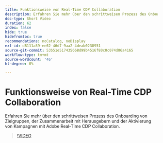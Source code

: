 ```yaml
---
title: Funktionsweise von Real-Time CDP Collaboration
description: Erfahren Sie mehr über den schrittweisen Prozess des Onboarding von Zielgruppen, der Zusammenarbeit mit Herausgebern und der Aktivierung von Kampagnen mit Adobe Real-Time CDP Collaboration.
doc-type: Short Video
duration: 62
index: false
hide: true
hidefromtoc: true
recommendations: noCatalog, noDisplay
exl-id: d8111a39-ee62-46d7-9aa2-4deab0238951
source-git-commit: 53b51e517435668d99b4516f80c0c074d06a4165
workflow-type: tm+mt
source-wordcount: '46'
ht-degree: 0%

---
```


# Funktionsweise von Real-Time CDP Collaboration

Erfahren Sie mehr über den schrittweisen Prozess des Onboarding von Zielgruppen, der Zusammenarbeit mit Herausgebern und der Aktivierung von Kampagnen mit Adobe Real-Time CDP Collaboration.

<!-- 62_OS511_3442426_61_how-realtime-cdp-collaboration-works -->
>[!VIDEO](https://video.tv.adobe.com/v/3458278/?learn=on&enablevpops=true)
